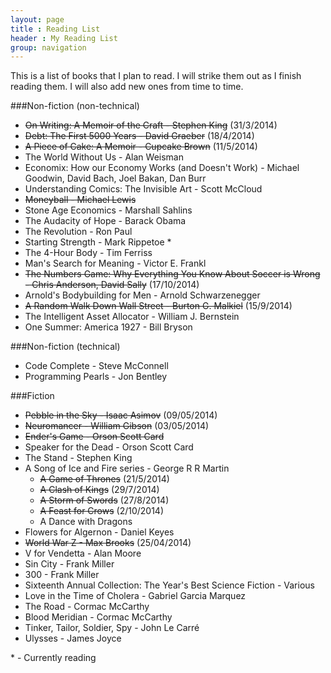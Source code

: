 ```yaml
---
layout: page
title : Reading List
header : My Reading List 
group: navigation
---
```


This is a list of books that I plan to read. I will strike them out as I finish reading them. I will also add new ones from time to time.

###Non-fiction (non-technical)

* ~~On Writing: A Memoir of the Craft - Stephen King~~ (31/3/2014)
* ~~Debt: The First 5000 Years - David Graeber~~ (18/4/2014)
* ~~A Piece of Cake: A Memoir - Cupcake Brown~~ (11/5/2014)
* The World Without Us - Alan Weisman
* Economix: How our Economy Works (and Doesn't Work) - Michael Goodwin, David Bach, Joel Bakan, Dan Burr
* Understanding Comics: The Invisible Art - Scott McCloud
* ~~Moneyball - Michael Lewis~~
* Stone Age Economics - Marshall Sahlins
* The Audacity of Hope - Barack Obama
* The Revolution - Ron Paul
* Starting Strength - Mark Rippetoe *
* The 4-Hour Body - Tim Ferriss 
* Man's Search for Meaning - Victor E. Frankl
* ~~The Numbers Game: Why Everything You Know About Soccer is Wrong - Chris Anderson, David Sally~~ (17/10/2014)
* Arnold's Bodybuilding for Men - Arnold Schwarzenegger
* ~~A Random Walk Down Wall Street - Burton G. Malkiel~~ (15/9/2014)
* The Intelligent Asset Allocator - William J. Bernstein 
* One Summer: America 1927 - Bill Bryson


###Non-fiction (technical)

* Code Complete - Steve McConnell
* Programming Pearls - Jon Bentley


###Fiction

* ~~Pebble in the Sky - Isaac Asimov~~ (09/05/2014)
* ~~Neuromancer - William Gibson~~ (03/05/2014)
* ~~Ender's Game - Orson Scott Card~~
* Speaker for the Dead - Orson Scott Card
* The Stand - Stephen King
* A Song of Ice and Fire series - George R R Martin
  * ~~A Game of Thrones~~ (21/5/2014)
  * ~~A Clash of Kings~~ (29/7/2014)
  * ~~A Storm of Swords~~ (27/8/2014)
  * ~~A Feast for Crows~~ (2/10/2014)
  * A Dance with Dragons
* Flowers for Algernon - Daniel Keyes
* ~~World War Z - Max Brooks~~ (25/04/2014)
* V for Vendetta - Alan Moore
* Sin City - Frank Miller
* 300 - Frank Miller
* Sixteenth Annual Collection: The Year's Best Science Fiction - Various
* Love in the Time of Cholera - Gabriel Garcia Marquez
* The Road - Cormac McCarthy
* Blood Meridian - Cormac McCarthy 
* Tinker, Tailor, Soldier, Spy - John Le Carré
* Ulysses - James Joyce
 
\* - Currently reading

